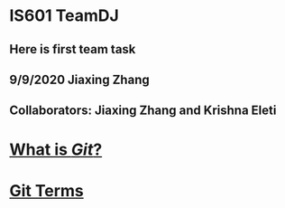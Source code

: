 # IS601 TeamDJ

## Here is first team task

## 9/9/2020 Jiaxing Zhang

## Collaborators: Jiaxing Zhang and Krishna Eleti

# [What is *Git*?](/git.md)

# [Git Terms](/gitterms.md)